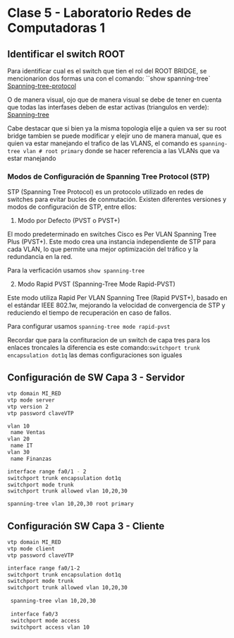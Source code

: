 # Clase 5 - Laboratorio Redes de Computadoras 1

## Identificar el switch ROOT
Para identificar cual es el switch que tien el rol del ROOT BRIDGE, se mencionarion dos formas una con el comando:
``show spanning-tree`
[Spanning-tree-protocol](/CLASE%205/assets/image1.png)

O de manera visual, ojo que de manera visual se debe de tener en cuenta que todas las interfases deben de estar activas (triangulos en verde):
[Spanning-tree](/CLASE%205/assets/image2.png)

Cabe destacar que si bien ya la misma topologia elije a quien va ser su root bridge tambien se puede modificar y elejir uno de manera manual, que es quien va estar manejando el trafico de las VLANS, el comando es `spanning-tree vlan # root primary` donde se hacer referencia a las VLANs que va estar manejando

### Modos de Configuración de Spanning Tree Protocol (STP)
STP (Spanning Tree Protocol) es un protocolo utilizado en redes de switches para evitar bucles de conmutación. Existen diferentes versiones y modos de configuración de STP, entre ellos:

1. Modo por Defecto (PVST o PVST+)

El modo predeterminado en switches Cisco es Per VLAN Spanning Tree Plus (PVST+). Este modo crea una instancia independiente de STP para cada VLAN, lo que permite una mejor optimización del tráfico y la redundancia en la red.

Para la verficación usamos `show spanning-tree`

2. Modo Rapid PVST (Spanning-Tree Mode Rapid-PVST)

Este modo utiliza Rapid Per VLAN Spanning Tree (Rapid PVST+), basado en el estándar IEEE 802.1w, mejorando la velocidad de convergencia de STP y reduciendo el tiempo de recuperación en caso de fallos.

Para configurar usamos `spanning-tree mode rapid-pvst`


Recordar que para la confituracion de un switch de capa tres para los enlaces troncales la diferencia es este comando:`switchport trunk encapsulation dot1q`
las demas configuraciones son iguales


## Configuración de SW Capa 3 - Servidor

```bash
vtp domain MI_RED
vtp mode server
vtp version 2  
vtp password claveVTP 

vlan 10
 name Ventas
vlan 20
 name IT
vlan 30
 name Finanzas

interface range fa0/1 - 2
switchport trunk encapsulation dot1q
switchport mode trunk
switchport trunk allowed vlan 10,20,30

spanning-tree vlan 10,20,30 root primary

```

## Configuración SW Capa 3 - Cliente

```bash
vtp domain MI_RED
vtp mode client
vtp password claveVTP

interface range fa0/1-2
switchport trunk encapsulation dot1q
switchport mode trunk
switchport trunk allowed vlan 10,20,30
 
 spanning-tree vlan 10,20,30
 
 interface fa0/3
 switchport mode access
 switchport access vlan 10

```